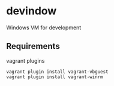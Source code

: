 # devindow

Windows VM for development

## Requirements

vagrant plugins

```
vagrant plugin install vagrant-vbguest
vagrant plugin install vagrant-winrm
```
